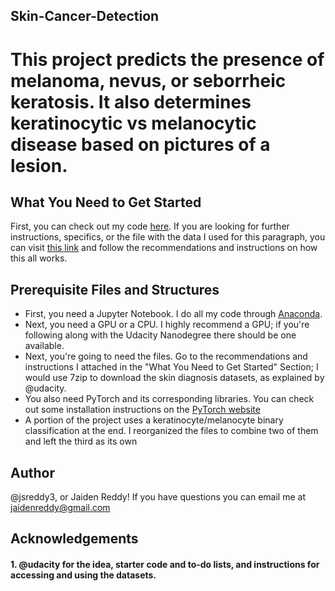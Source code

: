 ## Skin-Cancer-Detection
# This project predicts the presence of melanoma, nevus, or seborrheic keratosis. It also determines keratinocytic vs melanocytic disease based on pictures of a lesion.

## What You Need to Get Started
First, you can check out my code [here](https://github.com/jsreddy3/Skin-Cancer-Detection/blob/master/Skin_Cancer.ipynb).
If you are looking for further instructions, specifics, or the file with the data I used for this paragraph, you can visit [this link](https://github.com/udacity/dermatologist-ai) and follow the recommendations and instructions on how this all works.

## Prerequisite Files and Structures
- First, you need a Jupyter Notebook. I do all my code through [Anaconda](https://www.anaconda.com).
- Next, you need a GPU or a CPU. I highly recommend a GPU; if you're following along with the Udacity Nanodegree there should be one available.
- Next, you're going to need the files. Go to the recommendations and instructions I attached in the "What You Need to Get Started" Section; I would use 7zip to download the skin diagnosis datasets, as explained by @udacity.
- You also need PyTorch and its corresponding libraries. You can check out some installation instructions on the [PyTorch website](https://pytorch.org/get-started/previous-versions/)
- A portion of the project uses a keratinocyte/melanocyte binary classification at the end. I reorganized the files to combine two of them and left the third as its own

## Author
@jsreddy3, or Jaiden Reddy! If you have questions you can email me at jaidenreddy@gmail.com

## Acknowledgements
#### 1. @udacity for the idea, starter code and to-do lists, and instructions for accessing and using the datasets.
